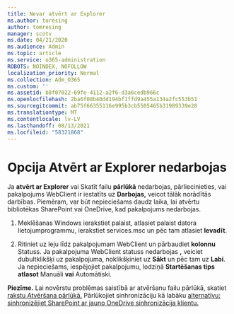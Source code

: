 ```yaml
---
title: Nevar atvērt ar Explorer
ms.author: toresing
author: tomresing
manager: scotv
ms.date: 04/21/2020
ms.audience: Admin
ms.topic: article
ms.service: o365-administration
ROBOTS: NOINDEX, NOFOLLOW
localization_priority: Normal
ms.collection: Adm_O365
ms.custom: ''
ms.assetid: b8f07022-69fe-4112-a2f6-d3a6cedb966c
ms.openlocfilehash: 2ba6f08b40dd194bf1ffd9a455a134a2fc553b51
ms.sourcegitcommit: ab75f66355116e995b3cb5505465b31989339e28
ms.translationtype: MT
ms.contentlocale: lv-LV
ms.lasthandoff: 08/13/2021
ms.locfileid: "58321868"
---
```

# <a name="open-with-explorer-isnt-working"></a>Opcija Atvērt ar Explorer nedarbojas

Ja **atvērt ar Explorer** vai Skatīt failu **pārlūkā** nedarbojas, pārliecinieties, vai pakalpojums WebClient ir iestatīts uz **Darbojas,** veicot tālāk norādītās darbības. Piemēram, var būt nepieciešams daudz laika, lai atvērtu bibliotēkas SharePoint vai OneDrive, kad pakalpojums nedarbojas. 
  
1. Meklēšanas Windows ierakstiet palaist, atlasiet palaist datora lietojumprogrammu, ierakstiet services.msc un pēc tam atlasiet **Ievadīt**.
    
2. Ritiniet uz leju līdz pakalpojumam WebClient un pārbaudiet **kolonnu** Statuss. Ja pakalpojuma WebClient statuss nedarbojas **,** veiciet dubultklikšķi uz pakalpojuma, noklikšķiniet uz **Sākt** un pēc tam uz **Labi**. Ja nepieciešams, iespējojiet pakalpojumu, lodziņā **Startēšanas tips** **atlasot** Manuāli **vai** Automātiski. 
    
**Piezīme.** Lai novērstu problēmas saistībā ar atvēršanu failu pārlūkā, skatiet [rakstu Atvēršana pārlūkā.](https://go.microsoft.com/fwlink/?linkid=871665) Pārlūkojiet sinhronizāciju kā labāku [alternatīvu: sinhronizējiet SharePoint ar jauno OneDrive sinhronizācija klientu.](https://go.microsoft.com/fwlink/?linkid=871666) 
  


